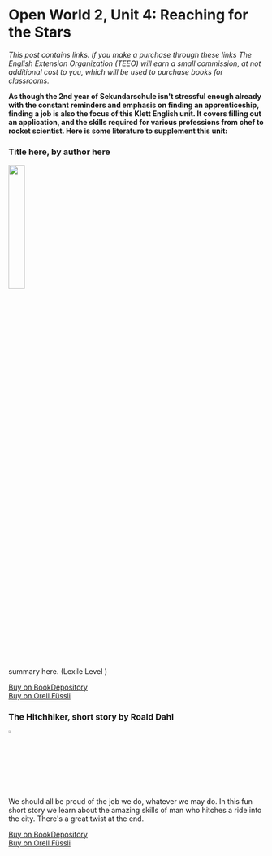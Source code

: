 

# Open World 2, Unit 4: Reaching for the Stars
*This post contains links. If you make a purchase through these links The English Extension Organization (TEEO) will earn a small commission, at not additional cost to you, which will be used to purchase books for classrooms.*

**As though the 2nd year of Sekundarschule isn't stressful enough already with the constant reminders and emphasis on finding an apprenticeship, finding a job is also the focus of this Klett English unit. It covers filling out an application, and the skills required for various professions from chef to rocket scientist.  Here is some literature to supplement this unit:** 

### Title here, by author here

<img src="imgurlinkhere.png" width="25%" />

summary here.  (Lexile Level     )

<a href="bookdepository link here" rel="nofollow"> Buy on BookDepository</a>  
<a href="orell fussli link here" rel="nofollow">Buy on Orell Füssli</a> 

### The Hitchhiker, short story by Roald Dahl

<img src="https://i.imgur.com/fmcpsKL.png" width="3%" />

We should all be proud of the job we do, whatever we may do.  In this fun short story we learn about the amazing skills of man who hitches a ride into the city.  There's a great twist at the end. 

<a href="bookdepository link here" rel="nofollow"> Buy on BookDepository</a>  
<a href="orell fussli link here" rel="nofollow">Buy on Orell Füssli</a> 
<!--stackedit_data:
eyJoaXN0b3J5IjpbMTc2Nzk0MjY0MSwtNjQ4Mzg4NDIyLDIwOD
A3MzQ3MDYsOTYxMjE0OTMzXX0=
-->
